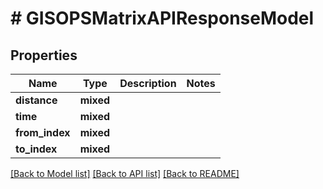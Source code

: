 # # GISOPSMatrixAPIResponseModel

## Properties

Name | Type | Description | Notes
------------ | ------------- | ------------- | -------------
**distance** | **mixed** |  |
**time** | **mixed** |  |
**from_index** | **mixed** |  |
**to_index** | **mixed** |  |

[[Back to Model list]](../../README.md#models) [[Back to API list]](../../README.md#endpoints) [[Back to README]](../../README.md)

